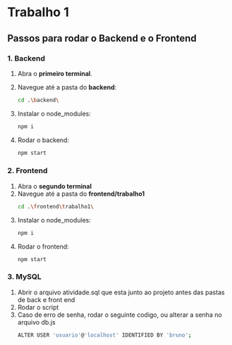 # Trabalho 1

## Passos para rodar o Backend e o Frontend

### 1. Backend
1. Abra o **primeiro terminal**.
2. Navegue até a pasta do **backend**:

   ```bash
   cd .\backend\
   ```
3. Instalar o node_modules:
   ```bash
   npm i
   ```
4. Rodar o backend:
   ```bash
   npm start
   ```

### 2. Frontend
1. Abra o **segundo terminal**
2. Navegue até a pasta do **frontend/trabalho1**
   ```bash
   cd .\frontend\trabalho1\
   ```
3. Instalar o node_modules:
   ```bash
   npm i
   ```
4. Rodar o frontend:
   ```
   npm start
   ```
### 3. MySQL
1. Abrir o arquivo atividade.sql que esta junto ao projeto antes das pastas de back e front end
2. Rodar o script
3. Caso de erro de senha, rodar o seguinte codigo, ou alterar a senha no arquivo db.js
   ```bash
   ALTER USER 'usuario'@'localhost' IDENTIFIED BY 'bruno';
   ```
